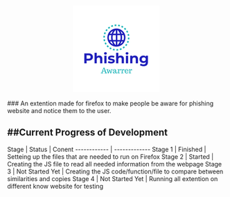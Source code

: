 <p align="center">
  <img src="https://github.com/Bomrzoq/PhishingAwarness_Extenstion/blob/main/logo.png?raw=true" alt="Sublime's custom image"/>
</p>
### An extention made for firefox to make people be aware for phishing website and notice them to the user.

##Current Progress of Development
---
Stage | Status | Conent 
------------ | -------------
Stage 1 | Finished | Setteing up the files that are needed to run on Firefox
Stage 2 | Started | Creating the JS file to read all needed information from the webpage
Stage 3 | Not Started Yet | Creating the JS code/function/file to compare between similarities and copies
Stage 4 | Not Started Yet | Running all extention on different know website for testing
